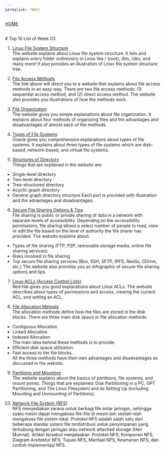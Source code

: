 ```yaml
---
permalink: /W03/
---
```

[HOME](../)

<br>
# Top 10 List of Week 03

1. [Linux File System Structure](http://www.linuxandubuntu.com/home/the-linux-file-system-structure-explained)<br>
The website explains about Linux file system structure. It lists and explains every folder ordirectory in Linux like / (root), /bin, /dev, and many more! It also provides an illustration of Linux file system structure tree.

2. [File Access Methods](https://notesformsc.org/file-access-methods/)<br>
The link above will direct you to a website that explains about file access methods in an easy way. There are two file access methods: (1) sequential access method, and (2) direct access method. The website also provides you illustrations of how the methods work.

3. [File Organization](https://peda.net/kenya/css/subjects/computer-studies/form-three/driac2/data-processing/fom)<br>
The website gives you simple explanations about file organization. It explains about four methods of organizing files and the advantages and disadvantages of almost each of the methods.

4. [Types of File Systems](https://docs.oracle.com/cd/E19683-01/817-3814/6mjcp0r05/index.html)<br>
Oracle gives you comprehensive explanations about types of file systems. It explains about three types of file systems which are disk-based, network-based, and virtual file systems.

5. [Structures of Directory](https://www.geeksforgeeks.org/structures-of-directory-in-operating-system/)<br>
Things that are explained in the website are:
- Single-level directory
- Two-level directory
- Tree-structured directory
- Acyclic graph directory
- General graph directory structure
Each part is provided with illustration and the advantages and disadvantages.

6. [Secure File Sharing Options & Tips](https://www.pandasecurity.com/mediacenter/panda-security/secure-file-sharing/)<br>
File sharing is public or private sharing of data in a network with separate levels of accessibility. Depending on the accessibility permissions, file sharing allows a select number of people to read, view or edit the file based on the level of authority the file sharer has provided.
The website explains about:
- Types of file sharing (FTP, P2P, removable storage media, online file sharing services)
- Risks involved in file sharing
- Top secure file sharing services (Box, SSH, SFTP, IPFS, Resilio, GDrive, etc.)
The website also provides you an infographic of secure file sharing options and tips.

7. [Linux ACLs (Access Control Lists)](https://www.redhat.com/sysadmin/linux-access-control-lists)<br>
Red Hat gives you good explanations about Linux ACLs. The website describes about types of permissions and access, viewing the current ACL, and setting an ACL.

8. [File Allocation Mehods](https://www.geeksforgeeks.org/file-allocation-methods/?ref=lbp)<br>
The allocation methods define how the files are stored in the disk blocks. There are three main disk space or file allocation methods.
- Contiguous Allocation
- Linked Allocation
- Indexed Allocation<br>
The main idea behind these methods is to provide:
- Efficient disk space utilization.
- Fast access to the file blocks.<br>
All the three methods have their own advantages and disadvantages as discussed in the website.

9. [Partitions and Mounting](https://en.opensuse.org/SDB:Basics_of_partitions,_filesystems,_mount_points)<br>
The website explains about the basics of partitions, file systems, and mount points. Things that are explained: Disk Partitioning in a PC, GPT Partitioning, and The Linux Filesystem and its Setting Up (including Mounting and Unmounting of Partitions).

10. [Network File System (NFS)](https://medium.com/mtiakakom/network-file-system-nfs-f1a14b7b33e2)<br>
NFS menyediakan sarana untuk berbagi file antar jaringan, sehingga suatu mesin dapat mengakses file-file di mesin lain seolah-olah mengakses file sistem lokal. Protokol NFS adalah salah satu dari beberapa standar sistem file terdistribusi untuk penyimpanan yang terhubung dengan jaringan atau network attached storage (Heri Muhrial). Artikel tersebut menjelaskan: Protokol NFS, Komponen NFS, Diagram Arsitektur NFS, Tujuan NFS, Manfaat NFS, Keamanan NFS, dan contoh implementasi NFS.
